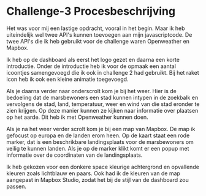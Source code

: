 # Challenge-3 Procesbeschrijving 

Het was voor mij een lastige opdracht, vooral in het begin. Maar ik heb uiteindelijk wel twee API's kunnen toevoegen aan mijn javascriptcode.  De twee API's die ik heb gebruikt voor de challenge waren Openweather en Mapbox. 

Ik heb op de dashboard als eerst het logo gezet en daarna een korte introductie. Onder de introductie heb ik voor de opmaak een aantal icoontjes samengevoegd die ik ook in challenge 2 had gebruikt. Bij het raket icon heb ik ook een kleine animatie toegevoegd. 

Als je daarna verder naar onderscrolt kom je bij het weer. Hier is de bedoeling dat de marsbewoners een stad kunnen intypen in de zoekbalk en vervolgens de stad, land, temperatuur, weer en wind van die stad eronder te zien krijgen. Op deze manier kunnen ze kijken naar informatie over plaatsen op het aarde. Dit heb ik met Openweather kunnen doen.

Als je na het weer verder scrolt kom je bij een map van Mapbox. De map ik gefocust op europa en de landen erom heen. Op de kaart staat een rode marker, dat is een beschrikbare landingsplaats voor de marsbewoners om veilig te kunnen landen. Als je op de marker klikt komt er een popup met informatie over de coordinaten van de landingsplaats. 

Ik heb gekozen voor een donkere space kleurige achtergrond en opvallende kleuren zoals lichtblauw en paars. Ook had ik de kleuren van de map aangepast in Mapbox Studio, zodat het bij de stijl van de dashboard zou passen.  
